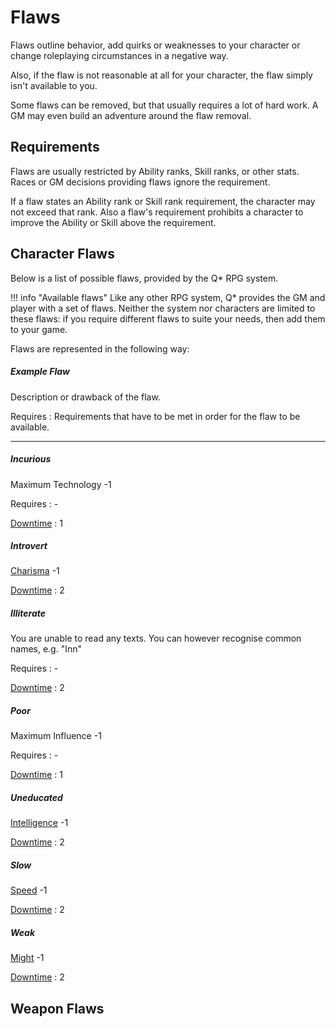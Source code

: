 # Flaws

Flaws outline behavior, add quirks or weaknesses to your character or change
roleplaying circumstances in a negative way.

<!-- TODO add flaw additional requirements text -->

Also, if the flaw is not reasonable at all for your character, the flaw simply
isn't available to you.

Some flaws can be removed, but that usually requires a lot of hard work. A GM
may even build an adventure around the flaw removal.

## Requirements

Flaws are usually restricted by Ability ranks, Skill ranks, or other stats.
Races or GM decisions providing flaws ignore the requirement.

If a flaw states an Ability rank or Skill rank requirement, the character may not
exceed that rank. Also a flaw's requirement prohibits a character to improve the
Ability or Skill above the requirement.

## Character Flaws

<div class="col-layout-start"></div>

Below is a list of possible flaws, provided by the Q* RPG system.

!!! info "Available flaws"
    Like any other  RPG system, Q* provides the GM and player with a set of
    flaws. Neither the system nor characters are limited to these flaws: if
    you require different flaws to suite your needs, then add them to your
    game.

<div class="col-layout-end"></div>
<div class="col-layout-start qs-list"></div>

Flaws are represented in the following way:

##### Example Flaw

Description or drawback of the flaw.

Requires
:   Requirements that have to be met in order for the flaw to be available.

<div class="col-layout-end clearfix"></div>

---

<div class="col-layout-start qs-list"></div>

<!-- A-N -->

##### Incurious

Maximum Technology -1

Requires
:   -

[Downtime](/character#downtime)
:   1

##### Introvert

[Charisma](/character/#charisma)  -1

[Downtime](/character#downtime)
:   2

##### Illiterate

You are unable to read any texts. You can however recognise common names, e.g.
"Inn"

Requires
:   -

[Downtime](/character#downtime)
:   2

<div class="col-layout-end"></div>
<div class="col-layout-start qs-list"></div>

<!-- O-Z -->

##### Poor

Maximum Influence -1

Requires
:   -

[Downtime](/character#downtime)
:   1

##### Uneducated

[Intelligence](/character/#intelligence) -1

[Downtime](/character#downtime)
:   2

##### Slow

[Speed](/character/#speed) -1

[Downtime](/character#downtime)
:   2

##### Weak

[Might](/character/#might) -1

[Downtime](/character#downtime)
:   2

<div class="col-layout-end clearfix"></div>

## Weapon Flaws
